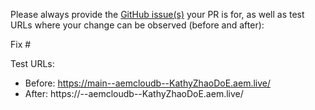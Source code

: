 Please always provide the [GitHub issue(s)](../issues) your PR is for, as well as test URLs where your change can be observed (before and after):

Fix #<gh-issue-id>

Test URLs:
- Before: https://main--aemcloudb--KathyZhaoDoE.aem.live/
- After: https://<branch>--aemcloudb--KathyZhaoDoE.aem.live/
